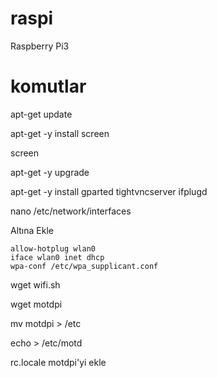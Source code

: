 # raspi
Raspberry Pi3

# komutlar
apt-get update

apt-get -y install screen

screen

apt-get -y upgrade

apt-get -y install gparted tightvncserver ifplugd

nano /etc/network/interfaces

Altına Ekle
```
allow-hotplug wlan0
iface wlan0 inet dhcp
wpa-conf /etc/wpa_supplicant.conf
```

wget wifi.sh

wget motdpi

mv motdpi > /etc

echo > /etc/motd

rc.locale motdpi'yi ekle

